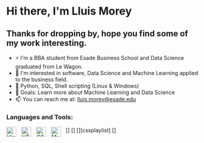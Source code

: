 # Hi there, I'm Lluis Morey

## Thanks for dropping by, hope you find some of my work interesting.

- ⚡ I'm a BBA student from Esade Business School and Data Science graduated from Le Wagon.
- 🌱 I'm interested in software, Data Science and Machine Learning applied to the business field.
- 🔭 Python, SQL, Shell scripting (Linux & Windows)
- 🥅 Goals: Learn more about Machine Learning and Data Science
- 📫 You can reach me at: lluis.morey@esade.edu

### Languages and Tools:

[<img align="left" alt="Visual Studio Code" width="26px" src="https://cdn.jsdelivr.net/gh/devicons/devicon/icons/vscode/vscode-original.svg" style="padding-right:10px;" />]
[<img align="left" alt="HTML5" width="26px" src="https://cdn.jsdelivr.net/gh/devicons/devicon/icons/html5/html5-original.svg" style="padding-right:10px;" />]
[<img align="left" alt="CSS3" width="26px" src="https://cdn.jsdelivr.net/gh/devicons/devicon/icons/css3/css3-original.svg" style="padding-right:10px;" />][cssplaylist]
[<img align="left" alt="MySQL" width="26px" src="https://cdn.jsdelivr.net/gh/devicons/devicon/icons/mysql/mysql-original.svg" style="padding-right:10px;" />]
